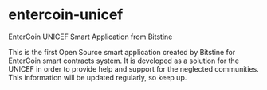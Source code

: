 # entercoin-unicef
EnterCoin UNICEF Smart Application from Bitstine

This is the first Open Source smart application created by Bitstine for EnterCoin smart contracts system. 
It is developed as a solution for the UNICEF in order to provide help and support for the neglected communities. 
This information will be updated regularly, so keep up.
